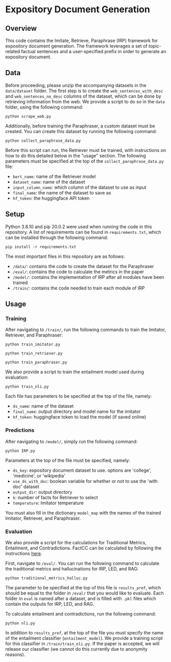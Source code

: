 # Expository Document Generation

## Overview

This code contains the Imitate, Retrieve, Paraphrase (IRP) framework for expository document generation. The framework leverages a set of topic-related factual sentences and a user-specified prefix in order to generate an expository document.

## Data

Before proceeding, please unzip the accompanying datasets in the `data/dataset` folder. The first step is to create the `web_sentences_with_desc` and `web_sentences_no_desc` columns of the dataset, which can be done by retrieving information from the web. We provide a script to do so in the `data` folder, using the following command:

```
python scrape_web.py
```

Additionally, before training the Paraphraser, a custom dataset must be created. You can create this dataset by running the following command:

```
python collect_paraphrase_data.py
```

Before this script can run, the Retriever must be trained, with instructions on how to do this detailed below in the "usage" section. The following parameters must be specified at the top of the `collect_paraphrase_data.py` file:

- `bert_name`: name of the Retriever model
- `dataset_name`: name of the dataset
- `input_column_name`: which column of the dataset to use as input
- `final_name`: the name of the dataset to save as
- `hf_token`: the huggingface API token

## Setup

Python 3.8.10 and pip 20.0.2 were used when running the code in this repository. A list of requirements can be found in `requirements.txt`, which can be installed through the following command:
```
pip install -r requirements.txt 
```

The most important files in this repository are as follows:
* `/data/`: contains the code to create the dataset for the Paraphraser
* `/eval/`: contains the code to calculate the metrics in the paper
* `/model/`: contains the implementation of IRP after all modules have been trained
* `/train/`: contains the code needed to train each module of IRP

## Usage

### Training

After navigating to `/train/`, run the following commands to train the Imitator, Retriever, and Paraphraser:

```
python train_imitator.py
```

```
python train_retriever.py
```

```
python train_paraphraser.py
```

We also provide a script to train the entailment model used during evaluation:

```
python train_nli.py
```

Each file has parameters to be specified at the top of the file, namely:
- `ds_name`: name of the dataset
- `final_name`: output directory and model name for the imitator
- `hf_token`: huggingface token to load the model (if saved online)

### Predictions

After navigating to `/model/`, simply run the following command:

```
python IRP.py
```
Parameters at the top of the file must be specified, namely:
- `ds_key`: expository document dataset to use. options are 'college', 'medicine', or 'wikipedia'
- `use_ds_with_doc`: boolean variable for whether or not to use the 'with doc' dataset
- `output_dir`: output directory
- `k`: number of facts for Retriever to select
- `temperature`: Imitator temperature

You must also fill in the dictionary `model_map` with the names of the trained Imitator, Retriever, and Paraphraser.

### Evaluation

We also provide a script for the calculations for Traditional Metrics, Entailment, and Contradictions. FactCC can be calculated by following the instructions [here](https://github.com/salesforce/factCC).

First, navigate to `/eval/`. You can run the following command to calculate the traditional metrics and hallucinations for IRP, LED, and RAG:

```
python traditional_metrics_halluc.py
```

The parameter to be specified at the top of this file is `results_pref`, which should be equal to the folder in `/eval/` that you would like to evaluate. Each folder in `eval` is named after a dataset, and is filled with `.pkl` files which contain the outputs for IRP, LED, and RAG.

To calculate entailment and contradictions, run the following command:

```
python nli.py
```

In addition to `results_pref`, at the top of the file you must specify the name of the entailment classifier (`entailment_model`). We provide a training script for this classifier in `/train/train_nli.py`. If the paper is accepted, we will release our classifier (we cannot do this currently due to anonymity reasons).
